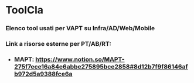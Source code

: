 # ToolCla
### Elenco tool usati per VAPT su Infra/AD/Web/Mobile


### Link a risorse esterne per PT/AB/RT:
- ### MAPT: https://www.notion.so/MAPT-275f7ece16a84e6abbe275895bce2858#8d12b7f9f86146afb972d5a9388fce6a

